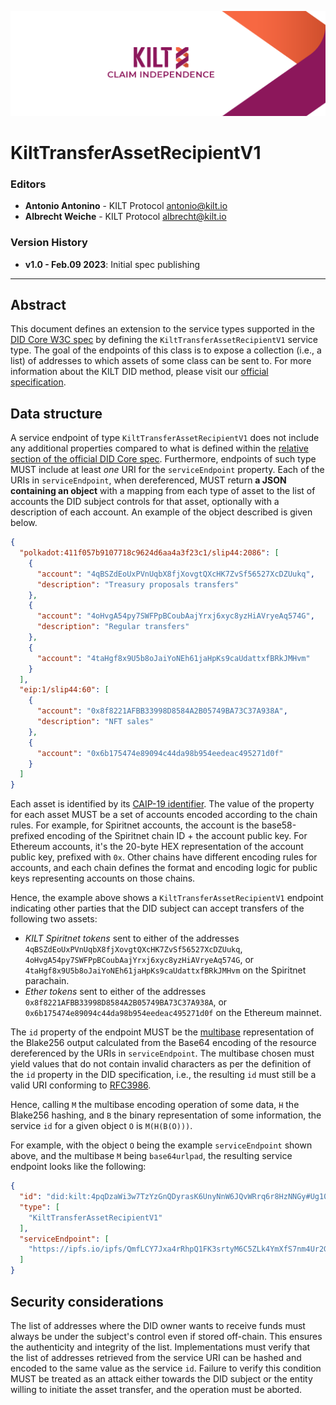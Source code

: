 [![](.maintain/media/kilt-header.png)](https://kilt.io)

# KiltTransferAssetRecipientV1

### Editors

- **Antonio Antonino** - KILT Protocol [antonio@kilt.io](mailto:antonio@kilt.io)
- **Albrecht Weiche** - KILT Protocol [albrecht@kilt.io](mailto:albrecht@kilt.io)

### Version History

<!-- TODO: Update before releasing -->
- **v1.0 - Feb.09 2023**: Initial spec publishing

---

## Abstract

This document defines an extension to the service types supported in the [DID Core W3C spec][did-core-spec] by defining the `KiltTransferAssetRecipientV1` service type.
The goal of the endpoints of this class is to expose a collection (i.e., a list) of addresses to which assets of some class can be sent to.
For more information about the KILT DID method, please visit our [official specification][kilt-did-spec].

## Data structure

A service endpoint of type `KiltTransferAssetRecipientV1` does not include any additional properties compared to what is defined within the [relative section of the official DID Core spec][did-core-spec-services].
Furthermore, endpoints of such type MUST include at least *one* URI for the `serviceEndpoint` property.
Each of the URIs in `serviceEndpoint`, when dereferenced, MUST return **a JSON containing an object** with a mapping from each type of asset to the list of accounts the DID subject controls for that asset, optionally with a description of each account.
An example of the object described is given below.

```json
{
  "polkadot:411f057b9107718c9624d6aa4a3f23c1/slip44:2086": [
    {
      "account": "4qBSZdEoUxPVnUqbX8fjXovgtQXcHK7ZvSf56527XcDZUukq",
      "description": "Treasury proposals transfers"
    },
    {
      "account": "4oHvgA54py7SWFPpBCoubAajYrxj6xyc8yzHiAVryeAq574G",
      "description": "Regular transfers"
    },
    {
      "account": "4taHgf8x9U5b8oJaiYoNEh61jaHpKs9caUdattxfBRkJMHvm"
    }
  ],
  "eip:1/slip44:60": [
    {
      "account": "0x8f8221AFBB33998D8584A2B05749BA73C37A938A",
      "description": "NFT sales"
    },
    {
      "account": "0x6b175474e89094c44da98b954eedeac495271d0f"
    }
  ]
}
```

Each asset is identified by its [CAIP-19 identifier][caip-19-spec].
The value of the property for each asset MUST be a set of accounts encoded according to the chain rules.
For example, for Spiritnet accounts, the account is the base58-prefixed encoding of the Spiritnet chain ID + the account public key.
For Ethereum accounts, it's the 20-byte HEX representation of the account public key, prefixed with `0x`.
Other chains have different encoding rules for accounts, and each chain defines the format and encoding logic for public keys representing accounts on those chains.

Hence, the example above shows a `KiltTransferAssetRecipientV1` endpoint indicating other parties that the DID subject can accept transfers of the following two assets:

- *KILT Spiritnet tokens* sent to either of the addresses `4qBSZdEoUxPVnUqbX8fjXovgtQXcHK7ZvSf56527XcDZUukq`, `4oHvgA54py7SWFPpBCoubAajYrxj6xyc8yzHiAVryeAq574G`, or `4taHgf8x9U5b8oJaiYoNEh61jaHpKs9caUdattxfBRkJMHvm` on the Spiritnet parachain.
- *Ether tokens* sent to either of the addresses `0x8f8221AFBB33998D8584A2B05749BA73C37A938A`, or `0x6b175474e89094c44da98b954eedeac495271d0f` on the Ethereum mainnet.

The `id` property of the endpoint MUST be the [multibase][multibase] representation of the Blake256 output calculated from the Base64 encoding of the resource dereferenced by the URIs in `serviceEndpoint`.
The multibase chosen must yield values that do not contain invalid characters as per the definition of the `id` property in the DID specification, i.e., the resulting `id` must still be a valid URI conforming to [RFC3986][rfc3986].

Hence, calling `M` the multibase encoding operation of some data, `H` the Blake256 hashing, and `B` the binary representation of some information, the service `id` for a given object `O` is `M(H(B(O)))`.

For example, with the object `O` being the example `serviceEndpoint` shown above, and the multibase `M` being `base64urlpad`, the resulting service endpoint looks like the following:

```json
{
  "id": "did:kilt:4pqDzaWi3w7TzYzGnQDyrasK6UnyNnW6JQvWRrq6r8HzNNGy#Ug10blEje4DrZsqVV7AfyUKoJ93Jgk8xkvxJkehTmO8o=",
  "type": [
    "KiltTransferAssetRecipientV1"
  ],
  "serviceEndpoint": [
    "https://ipfs.io/ipfs/QmfLCY7Jxa4rRhpQ1FK3srtyM6C5ZLk4YmXfS7nm4Ur2GG"
  ]
}
```

## Security considerations

The list of addresses where the DID owner wants to receive funds must always be under the subject's control even if stored off-chain.
This ensures the authenticity and integrity of the list.
Implementations must verify that the list of addresses retrieved from the service URI can be hashed and encoded to the same value as the service `id`.
Failure to verify this condition MUST be treated as an attack either towards the DID subject or the entity willing to initiate the asset transfer, and the operation must be aborted.

[did-core-spec]: https://www.w3.org/TR/did-core
[kilt-did-spec]: https://github.com/KILTprotocol/spec-kilt-did
[multibase]: https://github.com/multiformats/multibase#multibase-by-example
[did-core-spec-services]: https://www.w3.org/TR/did-core/#services=
[caip-19-spec]: https://github.com/ChainAgnostic/CAIPs/blob/master/CAIPs/caip-19.md
[caip-2-spec]: https://github.com/ChainAgnostic/CAIPs/blob/master/CAIPs/caip-2.md
[caip-13-spec]: https://github.com/ChainAgnostic/CAIPs/blob/master/CAIPs/caip-13.md
[rfc3986]: https://www.w3.org/TR/did-core/#bib-rfc3986
